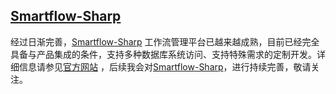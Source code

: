 ﻿## [Smartflow-Sharp](https://www.smartflow-sharp.com)
经过日渐完善，[Smartflow-Sharp](https://www.smartflow-sharp.com) 工作流管理平台已越来越成熟，目前已经完全具备与产品集成的条件，支持多种数据库系统访问、支持特殊需求的定制开发。详细信息请参见[官方网站](https://www.smartflow-sharp.com) ，后续我会对[Smartflow-Sharp](https://www.smartflow-sharp.com)，进行持续完善，敬请关注。
